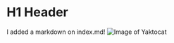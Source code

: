 # H1 Header
I added a markdown on index.md!
![Image of Yaktocat](https://images.unsplash.com/photo-1541963463532-d68292c34b19?q=80&w=1000&auto=format&fit=crop&ixlib=rb-4.0.3&ixid=M3wxMjA3fDB8MHxleHBsb3JlLWZlZWR8M3x8fGVufDB8fHx8fA%3D%3D)
